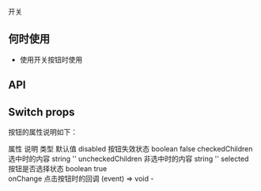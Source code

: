 开关

## 何时使用

- 使用开关按钮时使用

## API

## Switch props

按钮的属性说明如下：

属性 说明 类型 默认值
disabled 按钮失效状态 boolean false
checkedChildren 选中时的内容 string ''
uncheckedChildren 非选中时的内容 string ''
selected 按钮是否选择状态 boolean true  
onChange 点击按钮时的回调 (event) => void -
